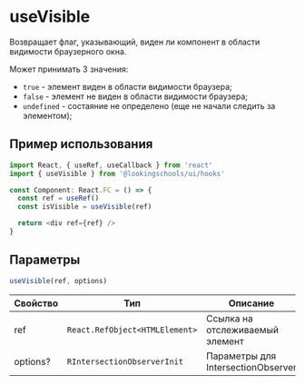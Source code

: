 # useVisible

Возвращает флаг, указывающий, виден ли компонент в области видимости браузерного окна.

Может принимать 3 значения:

- `true` - элемент виден в области видимости браузера;
- `false` - элемент не виден в области видимости браузера;
- `undefined` - состаяние не определено (еще не начали следить за элементом);

## Пример использования

```typescript jsx
import React, { useRef, useCallback } from 'react'
import { useVisible } from '@lookingschools/ui/hooks'

const Component: React.FC = () => {
  const ref = useRef()
  const isVisible = useVisible(ref)

  return <div ref={ref} />
}
```

## Параметры

```typescript
useVisible(ref, options)
```

| Свойство | Тип                            | Описание                           |
| -------- | ------------------------------ | ---------------------------------- |
| ref      | `React.RefObject<HTMLElement>` | Ссылка на отслеживаемый элемент    |
| options? | `RIntersectionObserverInit`    | Параметры для IntersectionObserver |
